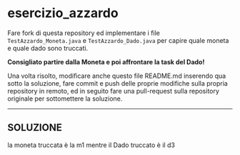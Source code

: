# esercizio_azzardo

Fare fork di questa repository ed implementare i file `TestAzzardo_Moneta.java` e `TestAzzardo_Dado.java` per capire quale moneta e quale dado sono truccati.

**Consigliato partire dalla Moneta e poi affrontare la task del Dado!**

Una volta risolto, modificare anche questo file README.md inserendo qua sotto la soluzione, fare commit e push delle proprie modifiche sulla propria repository in remoto, ed in seguito fare una pull-request sulla repository originale per sottomettere la soluzione.

---

## SOLUZIONE
la moneta truccata è la m1 mentre il Dado truccato è il d3
